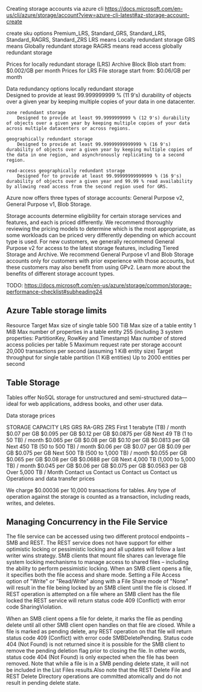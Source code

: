 ﻿Creating storage accounts via azure cli
https://docs.microsoft.com/en-us/cli/azure/storage/account?view=azure-cli-latest#az-storage-account-create

create sku options
    Premium_LRS, Standard_GRS, Standard_LRS, Standard_RAGRS, Standard_ZRS
    LRS means Locally redundant storage
    GRS means Globally redundant storage
    RAGRS means read access globally redundant storage

Prices for locally redundant storage (LRS) Archive Block Blob start from: $0.002/GB per month
Prices for LRS File storage start from: $0.06/GB per month

Data redundancy options
    locally redundant storage	
        Designed to provide at least 99.999999999 % (11 9's) durability of objects over a given year by keeping multiple copies of your data in one datacenter.

    zone redundant storage	
        Designed to provide at least 99.9999999999 % (12 9's) durability of objects over a given year by keeping multiple copies of your data across multiple datacenters or across regions.

    geographically redundant storage	
        Designed to provide at least 99.99999999999999 % (16 9's) durability of objects over a given year by keeping multiple copies of the data in one region, and asynchronously replicating to a second region.

    read-access geographically redundant storage	
        Designed for to provide at least 99.99999999999999 % (16 9's) durability of objects over a given year and 99.99 % read availability by allowing read access from the second region used for GRS.

Azure now offers three types of storage accounts: 
    General Purpose v2, 
    General Purpose v1, 
    Blob Storage. 

Storage accounts determine eligibility for certain storage services and features, and each is priced differently. We recommend thoroughly reviewing the pricing models to determine which is the most appropriate, as some workloads can be priced very differently depending on which account type is used.
For new customers, we generally recommend General Purpose v2 for access to the latest storage features, including Tiered Storage and Archive. We recommend General Purpose v1 and Blob Storage accounts only for customers with prior experience with those accounts, but these customers may also benefit from using GPv2. Learn more about the benefits of different storage account types.

TODO: https://docs.microsoft.com/en-us/azure/storage/common/storage-performance-checklist#subheading24

## Azure Table storage limits
Resource	Target
Max size of single table	500 TiB
Max size of a table entity	1 MiB
Max number of properties in a table entity	255 (including 3 system properties: PartitionKey, RowKey and Timestamp)
Max number of stored access policies per table	5
Maximum request rate per storage account	20,000 transactions per second (assuming 1 KiB entity size)
Target throughput for single table partition (1 KiB entities)	Up to 2000 entities per second

Table Storage
------------------------------

Tables offer NoSQL storage for unstructured and semi-structured data—ideal for web applications, address books, and other user data.

Data storage prices

STORAGE CAPACITY	LRS	GRS	RA-GRS	ZRS
First 1 terabyte (TB) / month	$0.07 per GB	$0.095 per GB	$0.12 per GB	$0.0875 per GB
Next 49 TB (1 to 50 TB) / month	$0.065 per GB	$0.08 per GB	$0.10 per GB	$0.0813 per GB
Next 450 TB (50 to 500 TB) / month	$0.06 per GB	$0.07 per GB	$0.09 per GB	$0.075 per GB
Next 500 TB (500 to 1,000 TB) / month	$0.055 per GB	$0.065 per GB	$0.08 per GB	$0.0688 per GB
Next 4,000 TB (1,000 to 5,000 TB) / month	$0.045 per GB	$0.06 per GB	$0.075 per GB	$0.0563 per GB
Over 5,000 TB / Month	Contact us	Contact us	Contact us	Contact us
Operations and data transfer prices

We charge $0.00036 per 10,000 transactions for tables. Any type of operation against the storage is counted as a transaction, including reads, writes, and deletes.

## Managing Concurrency in the File Service

The file service can be accessed using two different protocol endpoints – SMB and REST. The REST service does not have support for either optimistic locking or pessimistic locking and all updates will follow a last writer wins strategy. SMB clients that mount file shares can leverage file system locking mechanisms to manage access to shared files – including the ability to perform pessimistic locking. When an SMB client opens a file, it specifies both the file access and share mode. Setting a File Access option of "Write" or "Read/Write" along with a File Share mode of "None" will result in the file being locked by an SMB client until the file is closed. If REST operation is attempted on a file where an SMB client has the file locked the REST service will return status code 409 (Conflict) with error code SharingViolation.

When an SMB client opens a file for delete, it marks the file as pending delete until all other SMB client open handles on that file are closed. While a file is marked as pending delete, any REST operation on that file will return status code 409 (Conflict) with error code SMBDeletePending. Status code 404 (Not Found) is not returned since it is possible for the SMB client to remove the pending deletion flag prior to closing the file. In other words, status code 404 (Not Found) is only expected when the file has been removed. Note that while a file is in a SMB pending delete state, it will not be included in the List Files results.Also note that the REST Delete File and REST Delete Directory operations are committed atomically and do not result in pending delete state.
